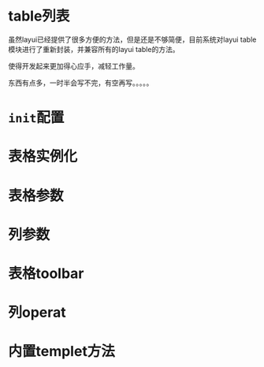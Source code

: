 # table列表
虽然layui已经提供了很多方便的方法，但是还是不够简便，目前系统对layui table模块进行了重新封装，并兼容所有的layui table的方法。

使得开发起来更加得心应手，减轻工作量。

东西有点多，一时半会写不完，有空再写。。。。。

# `init`配置

# 表格实例化

# 表格参数

# 列参数

# 表格toolbar

# 列operat

# 内置templet方法

